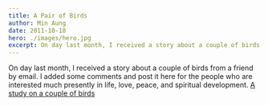 ```yaml
---
title: A Pair of Birds
author: Min Aung
date: 2011-10-18
hero: ./images/hero.jpg
excerpt: On day last month, I received a story about a couple of birds from a friend by email.
---
```

On day last month, I received a story about a couple of birds from a friend by email. I added some comments and post it here for the people who are interested much presently in life, love, peace, and spiritual development. <a href="./docs/BirdPair_3.pdf" target="_blank">A study on a couple of birds</a>